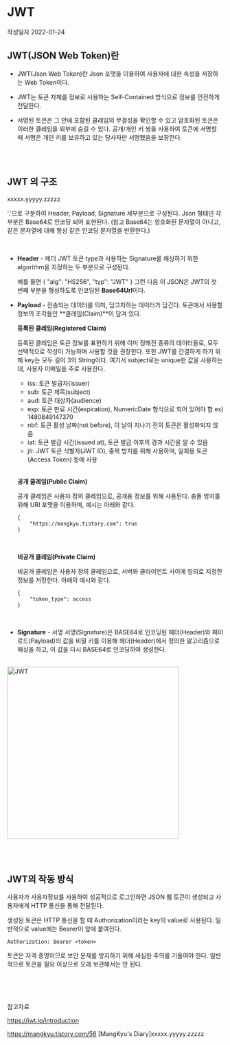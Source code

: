 # JWT

작성일자 2022-01-24



## JWT(JSON Web Token)란

- JWT(Json Web Token)란 Json 포맷을 이용하여 사용자에 대한 속성을 저장하는 Web Token이다. 
- JWT는 토큰 자체를 정보로 사용하는 Self-Contained 방식으로 정보를 안전하게 전달한다.

- 서명된 토큰은 그 안에 포함된 클레임의 무결성을 확인할 수 있고 암호화된 토큰은 이러한 클레임을 외부에 숨길 수 있다. 공개/개인 키 쌍을 사용하여 토큰에 서명할 때 서명은 개인 키를 보유하고 있는 당사자만 서명했음을 보장한다.

<br><br>



## JWT 의 구조 

xxxxx.yyyyy.zzzzz

'.'으로 구분하여 Header, Payload, Signature 세부분으로 구성된다. Json 형태인 각 부분은 Base64로 인코딩 되어 표현된다. (참고 Base64는 암호화된 문자열이 아니고, 같은 문자열에 대해 항상 같은 인코딩 문자열을 반환한다.)

<br>

- **Header** - 헤더
  JWT 토큰 type과 사용하는 Signature를 해싱하기 위한 algorithm을 지정하는 두 부분으로 구성된다.

  예를 들면
  { 
  	"alg": "HS256",  "typ": "JWT" 
  }
  그런 다음 이 JSON은 JWT의 첫 번째 부분을 형성하도록 인코딩된 **Base64Url**이다.
  
  

- **Payload** - 전송되는 데이터를 의미, 담고자하는 데이터가 담긴다. 토큰에서 사용할 정보의 조각들인 **클레임(Claim)**이 담겨 있다. 
  <br>

  **등록된 클레임(Registered Claim)**

  등록된 클레임은 토큰 정보를 표현하기 위해 이미 정해진 종류의 데이터들로, 모두 선택적으로 작성이 가능하며 사용할 것을 권장한다. 또한 JWT를 간결하게 하기 위해 key는 모두 길이 3의 String이다. 여기서 subject로는 unique한 값을 사용하는데, 사용자 이메일을 주로 사용한다.

  - iss: 토큰 발급자(issuer)
  - sub: 토큰 제목(subject)
  - aud: 토큰 대상자(audience)
  - exp: 토큰 만료 시간(expiration), NumericDate 형식으로 되어 있어야 함 ex) 1480849147370
  - nbf: 토큰 활성 날짜(not before), 이 날이 지나기 전의 토큰은 활성화되지 않음
  - iat: 토큰 발급 시간(issued at), 토큰 발급 이후의 경과 시간을 알 수 있음
  - jti: JWT 토큰 식별자(JWT ID), 중복 방지를 위해 사용하며, 일회용 토큰(Access Token) 등에 사용

   <br>

  **공개 클레임(Public Claim)**

  공개 클레임은 사용자 정의 클레임으로, 공개용 정보를 위해 사용된다. 충돌 방지를 위해 URI 포맷을 이용하며, 예시는 아래와 같다.

  ```
  { 
      "https://mangkyu.tistory.com": true
  }
  ```

   <br>

  **비공개 클레임(Private Claim)**

  비공개 클레임은 사용자 정의 클레임으로, 서버와 클라이언트 사이에 임의로 지정한 정보를 저장한다. 아래의 예시와 같다.

  ```
  { 
      "token_type": access 
  }
  ```

  

  <br>

  

- **Signature** - 서명
  서명(Signature)은 BASE64로 인코딩된 헤더(Header)와 페이로드(Payload)의 값을 비밀 키를 이용해 헤더(Header)에서 정의한 알고리즘으로 해싱을 하고, 이 값을 다시 BASE64로 인코딩하여 생성한다.

  

<br>


<img width="400" alt="JWT" src="https://user-images.githubusercontent.com/56250078/150803022-14dfabba-b054-40be-8a45-7d17fc11787d.png">

<br><br>

## JWT의 작동 방식



사용자가 사용자정보를 사용하여 성공적으로 로그인하면 JSON 웹 토큰이 생성되고 사용자에게 HTTP 통신을 통해 전달된다.

생성된 토큰은 HTTP 통신을 할 때 Authorization이라는 key의 value로 사용된다. 일반적으로 value에는 Bearer이 앞에 붙여진다.

```
Authorization: Bearer <token>
```



 토큰은 자격 증명이므로 보안 문제를 방지하기 위해 세심한 주의를 기울여야 한다. 일반적으로 토큰을 필요 이상으로 오래 보관해서는 안 된다.





<br><br><br>



참고자료

https://jwt.io/introduction

https://mangkyu.tistory.com/56 [MangKyu's Diary]xxxxx.yyyyy.zzzzz
